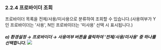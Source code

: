 ### 2.2.4 프로바이더  조회

프로바이더 목록을 전체/사용/미사용으로 분류하여 조회할 수 있습니다.\(사용여부가 Y인 프로바이더는 '사용', N인 프로바이더는 '미사용' 선택 시 표시됩니다.\)

##### a\)    환경설정 → 프로바이더  →  사용여부 버튼을 클릭하여 '전체/사용/미사용' 중 하나를 선택합니다.  ![](/assets/프로조회.png)



